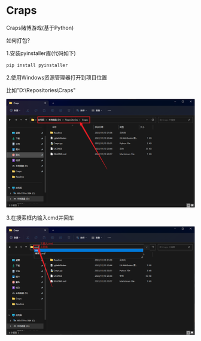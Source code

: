 # Craps
 Craps赌博游戏(基于Python)

如何打包?

1.安装pyinstaller库(代码如下)

```bash
pip install pyinstaller
```

2.使用Windows资源管理器打开到项目位置

比如"D:\Repositories\Craps"

![](./readme/资源管理器D.png)

3.在搜索框内输入cmd并回车

![](./readme/windows资源管理器搜索框cmd.png)
